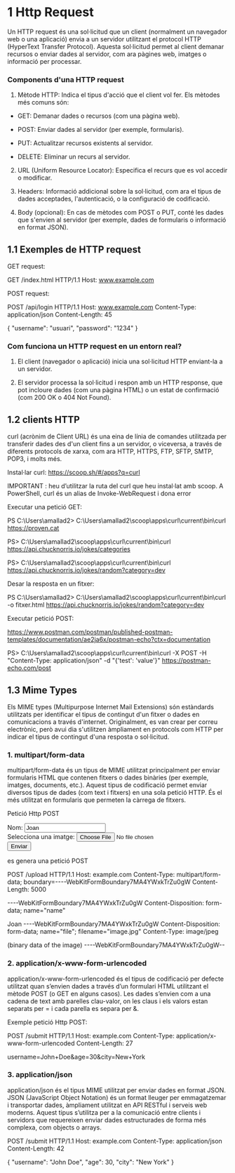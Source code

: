 # 1 Http Request

Un HTTP request és una sol·licitud que un client (normalment un navegador web o una aplicació) envia a un servidor utilitzant el protocol HTTP (HyperText Transfer Protocol). Aquesta sol·licitud permet al client demanar recursos o enviar dades al servidor, com ara pàgines web, imatges o informació per processar.

### Components d'una HTTP request

1. Mètode HTTP: Indica el tipus d'acció que el client vol fer. Els mètodes més comuns són:

- GET: Demanar dades o recursos (com una pàgina web).

- POST: Enviar dades al servidor (per exemple, formularis).

- PUT: Actualitzar recursos existents al servidor.

- DELETE: Eliminar un recurs al servidor.

2. URL (Uniform Resource Locator): Especifica el recurs que es vol accedir o modificar.

3. Headers: Informació addicional sobre la sol·licitud, com ara el tipus de dades acceptades, l'autenticació, o la configuració de codificació.

4. Body (opcional): En cas de mètodes com POST o PUT, conté les dades que s'envien al servidor (per exemple, dades de formularis o informació en format JSON).

## 1.1 Exemples de HTTP request

GET request:

GET /index.html HTTP/1.1
Host: www.example.com

POST request:

POST /api/login HTTP/1.1
Host: www.example.com
Content-Type: application/json
Content-Length: 45

{
  "username": "usuari",
  "password": "1234"
}

### Com funciona un HTTP request en un entorn real?

1. El client (navegador o aplicació) inicia una sol·licitud HTTP enviant-la a un servidor.

2. El servidor processa la sol·licitud i respon amb un HTTP response, que pot incloure dades (com una pàgina HTML) o un estat de confirmació (com 200 OK o 404 Not Found).

## 1.2 clients HTTP

curl (acrònim de Client URL) és una eina de línia de comandes utilitzada per transferir dades des d'un client fins a un servidor, o viceversa, a través de diferents protocols de xarxa, com ara HTTP, HTTPS, FTP, SFTP, SMTP, POP3, i molts més.

Instal·lar curl:  https://scoop.sh/#/apps?q=curl

IMPORTANT : heu d’utilitzar la ruta del curl que heu instal·lat amb scoop. A PowerShell, curl és un alias de Invoke-WebRequest i dona error 

Executar una petició GET:

PS C:\Users\amallad2> C:\Users\amallad2\scoop\apps\curl\current\bin\curl https://proven.cat

PS> C:\Users\amallad2\scoop\apps\curl\current\bin\curl  https://api.chucknorris.io/jokes/categories

PS> C:\Users\amallad2\scoop\apps\curl\current\bin\curl  https://api.chucknorris.io/jokes/random?category=dev


Desar la resposta en un fitxer:

PS C:\Users\amallad2> C:\Users\amallad2\scoop\apps\curl\current\bin\curl -o fitxer.html https://api.chucknorris.io/jokes/random?category=dev

Executar petició POST:  

https://www.postman.com/postman/published-postman-templates/documentation/ae2ja6x/postman-echo?ctx=documentation

PS> C:\Users\amallad2\scoop\apps\curl\current\bin\curl -X POST -H "Content-Type: application/json"  -d "{'test': 'value'}" https://postman-echo.com/post

## 1.3 Mime Types

Els MIME types (Multipurpose Internet Mail Extensions) són estàndards utilitzats per identificar el tipus de contingut d'un fitxer o dades en comunicacions a través d'internet. Originalment, es van crear per correu electrònic, però avui dia s'utilitzen àmpliament en protocols com HTTP per indicar el tipus de contingut d'una resposta o sol·licitud.

### 1. multipart/form-data
multipart/form-data és un tipus de MIME utilitzat principalment per enviar formularis HTML que contenen fitxers o dades binàries (per exemple, imatges, documents, etc.). Aquest tipus de codificació permet enviar diversos tipus de dades (com text i fitxers) en una sola petició HTTP. És el més utilitzat en formularis que permeten la càrrega de fitxers.

Petició Http POST

<form action="https://example.com/upload" method="POST" enctype="multipart/form-data">
    <label for="name">Nom:</label>
    <input type="text" id="name" name="name" value="Joan">
    <br>
    <label for="file">Selecciona una imatge:</label>
    <input type="file" id="file" name="file">
    <br>
    <input type="submit" value="Enviar">
</form>

es genera una petició POST

POST /upload HTTP/1.1
Host: example.com
Content-Type: multipart/form-data; boundary=----WebKitFormBoundary7MA4YWxkTrZu0gW
Content-Length: 5000


----WebKitFormBoundary7MA4YWxkTrZu0gW
Content-Disposition: form-data; name="name"


Joan
----WebKitFormBoundary7MA4YWxkTrZu0gW
Content-Disposition: form-data; name="file"; filename="image.jpg"
Content-Type: image/jpeg


(binary data of the image)
----WebKitFormBoundary7MA4YWxkTrZu0gW--


### 2. application/x-www-form-urlencoded
application/x-www-form-urlencoded és el tipus de codificació per defecte utilitzat quan s’envien dades a través d’un formulari HTML utilitzant el mètode POST (o GET en alguns casos). Les dades s’envien com a una cadena de text amb parelles clau-valor, on les claus i els valors estan separats per = i cada parella es separa per &.

Exemple petició Http  POST:

POST /submit HTTP/1.1
Host: example.com
Content-Type: application/x-www-form-urlencoded
Content-Length: 27

username=John+Doe&age=30&city=New+York

### 3. application/json

application/json és el tipus MIME utilitzat per enviar dades en format JSON. JSON (JavaScript Object Notation) és un format lleuger per emmagatzemar i transportar dades, àmpliament utilitzat en API RESTful i serveis web moderns. Aquest tipus s’utilitza per a la comunicació entre clients i servidors que requereixen enviar dades estructurades de forma més complexa, com objects o arrays.

POST /submit HTTP/1.1
Host: example.com
Content-Type: application/json
Content-Length: 42

{
  "username": "John Doe",
  "age": 30,
  "city": "New York"
}


